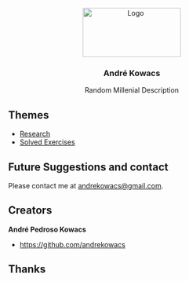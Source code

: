 <p align="center">
  <a href="https://example.com/">
    <img src="https://s2.glbimg.com/0q1BSBxe7xt0_ODFtfLaPsivCtc=/850x446/s.glbimg.com/po/tt/f/original/2011/07/18/nyan_cat.png" alt="Logo" width=200 height=100>
  </a>

  <h3 align="center">André Kowacs</h3>

  <p align="center">
    Random Millenial Description
    <br>    

  </p>
</p>


## Themes

- [Research](/data/research/Research.md)
- [Solved Exercises](Solved-Exercises.md)




## Future Suggestions and contact

Please contact me at andrekowacs@gmail.com.


## Creators

**André Pedroso Kowacs**

- <https://github.com/andrekowacs>

## Thanks

